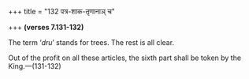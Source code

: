 +++
title = "132 पत्र-शाक-तृणानाञ् च"

+++
**(verses 7.131-132)**

The term ‘*dru*’ stands for trees. The rest is all clear.

Out of the profit on all these articles, the sixth part shall be token
by the King.—(131-132)


